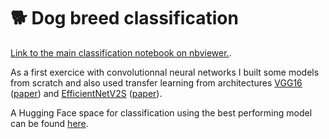 # 🐕 Dog breed classification 

[Link to the main classification notebook on nbviewer.](https://nbviewer.org/github/ana-bernal/P6_img-classif/blob/main/02_classification.ipynb).

As a first exercice with convolutionnal neural networks I built some models from scratch and also used transfer learning from architectures [VGG16](https://keras.io/api/applications/vgg/#vgg16-function) ([paper](https://arxiv.org/abs/1409.1556)) and [EfficientNetV2S](https://keras.io/api/applications/efficientnet_v2/#efficientnetv2s-function) ([paper](https://arxiv.org/abs/2104.00298)).

A Hugging Face space for classification using the best performing model can be found [here](https://huggingface.co/spaces/ana-bernal/DogBreedClassification).
